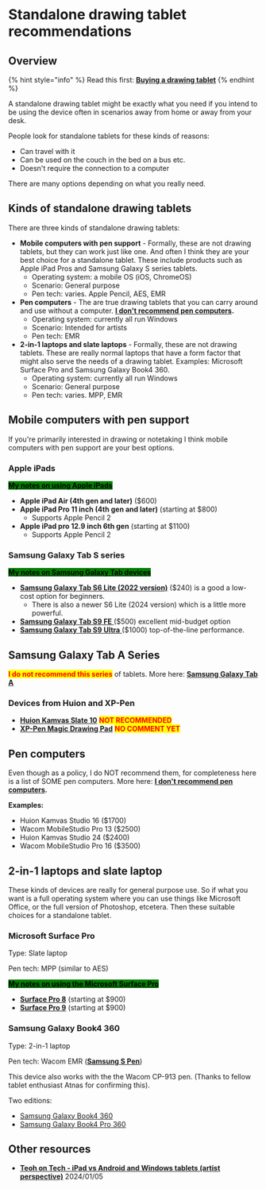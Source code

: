 # Standalone drawing tablet recommendations

## Overview

{% hint style="info" %}
Read this first: [**Buying a drawing tablet**](../buying-a-drawing-tablet/)
{% endhint %}

A standalone drawing tablet might be exactly what you need if you intend to be using the device often in scenarios away from home or away from your desk.

People look for standalone tablets for these kinds of reasons:

* Can travel with it
* Can be used on the couch in the bed on a bus etc.
* Doesn't require the connection to a computer

There are many options depending on what you really need.

## Kinds of standalone drawing tablets

There are three kinds of standalone drawing tablets:

* **Mobile computers with pen support** - Formally, these are not drawing tablets, but they can work just like one. And often I think they are your best choice for a standalone tablet. These include products such as Apple iPad Pros and Samsung Galaxy S series tablets.
  * Operating system: a mobile OS (iOS, ChromeOS)
  * Scenario: General purpose
  * Pen tech: varies. Apple Pencil, AES, EMR&#x20;
* **Pen computers** - The are true drawing tablets that you can carry around and use without a computer.  [**I don't recommend pen computers**](../buying-a-drawing-tablet/the-case-against-pen-computers.md)**.**
  * Operating system: currently all run Windows
  * Scenario: Intended for artists
  * Pen tech: EMR
* **2-in-1 laptops and slate laptops** - Formally, these are not drawing tablets. These are really normal laptops  that have a form factor that might also serve the needs of a drawing tablet. Examples: Microsoft Surface Pro and Samsung Galaxy Book4 360.
  * Operating system: currently all run Windows
  * Scenario: General purpose
  * Pen tech: varies. MPP, EMR

## Mobile computers with pen support

If you're primarily interested in drawing or notetaking I think mobile computers with pen support are your best options.

### Apple iPads

[<mark style="background-color:green;">**My notes on using Apple iPads**</mark>](../product-info/apple/7p-notes-apple-ipad.md)

* **Apple iPad Air (4th gen and later)** ($600)
* **Apple iPad Pro 11 inch (4th gen and later)** (starting at $800)
  * Supports Apple Pencil 2
* **Apple iPad pro 12.9 inch 6th gen** (starting at $1100)
  * Supports Apple Pencil 2

### Samsung Galaxy Tab S series

[<mark style="background-color:green;">**My notes on Samsung Galaxy Tab devices**</mark>](../product-info/samsung/7p-notes-samsung-galaxy-tab-s.md) &#x20;

* [**Samsung Galaxy Tab S6 Lite (2022 version)**](../product-info/samsung/samsung-galaxy-tab-s6.md) ($240) is a good a low-cost option for beginners.&#x20;
  * There is also a newer S6 Lite (2024 version) which is a little more powerful. &#x20;
* [**Samsung Galaxy Tab S9 FE** ](../product-info/samsung/samsung-galaxy-tab-s9.md)($500) excellent mid-budget option
* [**Samsung Galaxy Tab S9 Ultra** ](../product-info/samsung/samsung-galaxy-tab-s9.md)($1000) top-of-the-line performance.    &#x20;

## Samsung Galaxy Tab A Series

<mark style="color:red;">**I do not recommend this series**</mark> of tablets. More here: [**Samsung Galaxy Tab A**](../product-info/samsung/samsung-galaxy-tab-a.md)

### Devices from Huion and XP-Pen

* [**Huion Kamvas Slate 10**](../product-info/huion/huion-kamvas-slate.md) <mark style="color:red;">**NOT RECOMMENDED**</mark>&#x20;
* [**XP-Pen Magic Drawing Pad**](../product-info/xp-pen/xp-pen-magic-drawing-pad.md) <mark style="color:red;">**NO COMMENT YET**</mark>&#x20;



## Pen computers

Even though as a policy, I do NOT recommend them, for completeness here is a list of SOME pen computers. More here:  [**I don't recommend pen computers**](../buying-a-drawing-tablet/the-case-against-pen-computers.md)**.**

**Examples:**

* Huion Kamvas Studio 16 ($1700)
* Wacom MobileStudio Pro 13 ($2500)
* Huion Kamvas Studio 24 ($2400)
* Wacom MobileStudio Pro 16 ($3500)

## **2-in-1 laptops and slate laptop**

These kinds of devices are really for general purpose use. So if what you want is a full operating system where you can use things like Microsoft Office, or the full version of Photoshop, etcetera. Then these suitable choices for a standalone tablet.

### Microsoft Surface Pro

Type: Slate laptop

Pen tech: MPP (similar to AES)

[<mark style="background-color:green;">**My notes on using the Microsoft Surface Pro**</mark>](../product-info/microsoft/7p-notes-microsoft-surface-pro-8.md)

* [**Surface Pro 8**](../product-info/microsoft/microsoft-surface-pro-9.md) (starting at $900)
* [**Surface Pro 9**](../product-info/microsoft/microsoft-surface-pro-9.md) (starting at $900)

### Samsung Galaxy Book4 360

Type: 2-in-1 laptop

Pen tech: Wacom EMR ([**Samsung S Pen**](../product-info/samsung/samsung-s-pen/))

This device also works with the the Wacom CP-913 pen. (Thanks to fellow tablet enthusiast Atnas for confirming this).

Two editions:

* [Samsung Galaxy Book4 360](../product-info/samsung/samsung-galaxy-book-360.md)&#x20;
* [Samsung Galaxy Book4 Pro 360](../product-info/samsung/samsung-galaxy-book-360.md)&#x20;

## Other resources&#x20;

* [**Teoh on Tech - iPad vs Android and Windows tablets (artist perspective)**](https://youtu.be/CJCZSI3H7mk) 2024/01/05
